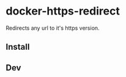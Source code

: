 docker-https-redirect
=====================

Redirects any url to it's https version.

## Install

## Dev
